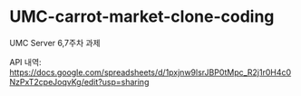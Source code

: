 # UMC-carrot-market-clone-coding
UMC Server 6,7주차 과제

API 내역:
https://docs.google.com/spreadsheets/d/1pxjnw9lsrJBP0tMpc_R2j1r0H4c0NzPxT2cpeJoqvKg/edit?usp=sharing
